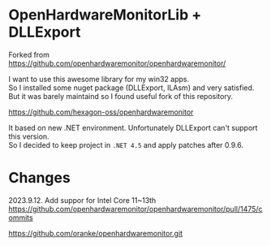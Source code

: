 # OpenHardwareMonitorLib + DLLExport

Forked from 
https://github.com/openhardwaremonitor/openhardwaremonitor/

I want to use this awesome library for my win32 apps.  
So I installed some nuget package (DLLExport, ILAsm) and very satisfied.   
But it was barely maintaind so I found useful fork of this repository.   

https://github.com/hexagon-oss/openhardwaremonitor

It based on new .NET environment. Unfortunately DLLExport can't support this version.   
So I decided to keep project in `.NET 4.5` and apply patches after 0.9.6.

# Changes

2023.9.12. 
Add suppor for Intel Core 11~13th
https://github.com/openhardwaremonitor/openhardwaremonitor/pull/1475/commits

https://github.com/oranke/openhardwaremonitor.git